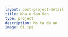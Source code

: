 ```yaml
---
layout: post-project-detail
title: Nha-o-Sam-Son
type: project
description: Mo ta du an
image: 01.jpg 
---
```

